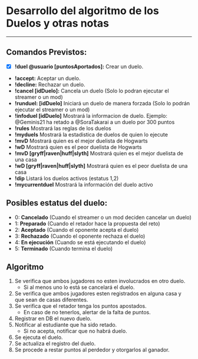 # Desarrollo del algoritmo de los Duelos y otras notas
-------

## Comandos Previstos:
- [x] **!duel @usuario [puntosAportados]:**  Crear un duelo.
- **!accept:** Aceptar un duelo.
- **!decline:** Rechazar un duelo.
- **!cancel [idDuelo]:** Cancela un duelo (Solo lo podran ejecutar el streamer o un mod)
- **!runduel: [idDuelo]** Iniciará un duelo de manera forzada (Solo lo podrán ejecutar el streamer o un mod)
- **!infoduel [idDuelo]** Mostrará la informacion de duelo. Ejemplo: @Geminis21 ha retado a @SoraTakarai a un duelo por 300 puntos
- **!rules** Mostrará las reglas de los duelos
- **!myduels** Mostrará la estadistica de duelos de quien lo ejecute
- **!mvD** Mostrará quien es el mejor duelista de Hogwarts
- **!wD** Mostrará quien es el peor duelista de Hogwarts
- **!mvD [gryff|raven|huff|slyth]** Mostrará quien es el mejor duelista de una casa
- **!wD [gryff|raven|huff|slyth]** Mostrará quien es el peor duelista de una casa
- **!dip** Listará los duelos activos (estatus 1,2)
- **!mycurrentduel** Mostrará la información del duelo activo

## Posibles estatus del duelo:
* 0: **Cancelado** (Cuando el streamer o un mod deciden cancelar un duelo)
* 1: **Preparado** (Cuando el retador hace la propuesta del reto)
* 2: **Aceptado** (Cuando el oponente acepta el duelo)
* 3: **Rechazado** (Cuando el oponente rechaza el duelo)
* 4: **En ejecución** (Cuando se está ejecutando el duelo)
* 5: **Terminado** (Cuando termina el duelo)


## Algoritmo
1. Se verifica que ambos jugadores no esten involucrados en otro duelo.
    - Si al menos uno lo está se cancelará el duelo.
2. Se verifica que ambos jugadores esten registrados en alguna casa y que sean de casas diferentes.
3. Se verifica que el retador tenga los puntos apostados.
    - En caso de no tenerlos, alertar de la falta de puntos.
4. Registrar en DB el nuevo duelo.
5. Notificar al estudiante que ha sido retado.
    - Si no acepta, notificar que no habrá duelo.
6. Se ejecuta el duelo.
7. Se actualiza el registro del duelo.
8. Se procede a restar puntos al perdedor y otorgarlos al ganador.

 

    



